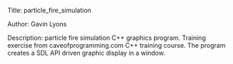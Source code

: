 Title: particle_fire_simulation

Author: Gavin Lyons

Description: particle fire simulation C++ graphics program. Training exercise 
from caveofprogramming.com C++ training course.
The program creates a SDL API driven graphic display in a window.


